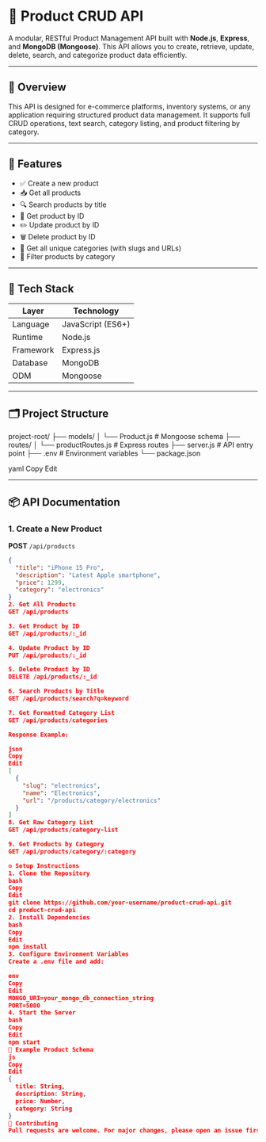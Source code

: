 # 🛒 Product CRUD API

A modular, RESTful Product Management API built with **Node.js**, **Express**, and **MongoDB (Mongoose)**. This API allows you to create, retrieve, update, delete, search, and categorize product data efficiently.

---

## 📌 Overview

This API is designed for e-commerce platforms, inventory systems, or any application requiring structured product data management. It supports full CRUD operations, text search, category listing, and product filtering by category.

---

## 🚀 Features

- ✅ Create a new product  
- 📥 Get all products  
- 🔍 Search products by title  
- 🧾 Get product by ID  
- ✏️ Update product by ID  
- 🗑️ Delete product by ID  
- 🧩 Get all unique categories (with slugs and URLs)  
- 📂 Filter products by category  

---

## 🧱 Tech Stack

| Layer      | Technology        |
|------------|-------------------|
| Language   | JavaScript (ES6+) |
| Runtime    | Node.js           |
| Framework  | Express.js        |
| Database   | MongoDB           |
| ODM        | Mongoose          |

---

## 🗂️ Project Structure

project-root/
├── models/
│ └── Product.js # Mongoose schema
├── routes/
│ └── productRoutes.js # Express routes
├── server.js # API entry point
├── .env # Environment variables
└── package.json

yaml
Copy
Edit

---

## 📦 API Documentation

### 1. Create a New Product  
**POST** `/api/products`

```json
{
  "title": "iPhone 15 Pro",
  "description": "Latest Apple smartphone",
  "price": 1299,
  "category": "electronics"
}
2. Get All Products
GET /api/products

3. Get Product by ID
GET /api/products/:_id

4. Update Product by ID
PUT /api/products/:_id

5. Delete Product by ID
DELETE /api/products/:_id

6. Search Products by Title
GET /api/products/search?q=keyword

7. Get Formatted Category List
GET /api/products/categories

Response Example:

json
Copy
Edit
[
  {
    "slug": "electronics",
    "name": "Electronics",
    "url": "/products/category/electronics"
  }
]
8. Get Raw Category List
GET /api/products/category-list

9. Get Products by Category
GET /api/products/category/:category

⚙️ Setup Instructions
1. Clone the Repository
bash
Copy
Edit
git clone https://github.com/your-username/product-crud-api.git
cd product-crud-api
2. Install Dependencies
bash
Copy
Edit
npm install
3. Configure Environment Variables
Create a .env file and add:

env
Copy
Edit
MONGO_URI=your_mongo_db_connection_string
PORT=5000
4. Start the Server
bash
Copy
Edit
npm start
🧪 Example Product Schema
js
Copy
Edit
{
  title: String,
  description: String,
  price: Number,
  category: String
}
🤝 Contributing
Pull requests are welcome. For major changes, please open an issue first to discuss what you would like to change.